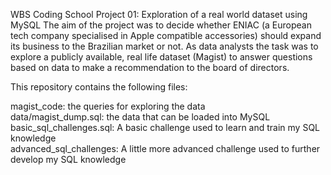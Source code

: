 WBS Coding School Project 01: Exploration of a real world dataset using MySQL
The aim of the project was to decide whether ENIAC (a European tech company specialised in Apple compatible accessories) should expand its business to the Brazilian market or not. As data analysts the task was to explore a publicly available, real life dataset (Magist) to answer questions based on data to make a recommendation to the board of directors.

This repository contains the following files:

magist_code: the queries for exploring the data </br>
data/magist_dump.sql: the data that can be loaded into MySQL </br>
basic_sql_challenges.sql: A basic challenge used to learn and train my SQL knowledge </br>
advanced_sql_challenges: A little more advanced challenge used to further develop my SQL knowledge </br>
